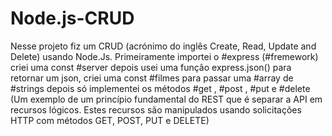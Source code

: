 # Node.js-CRUD
Nesse projeto fiz um CRUD (acrónimo do inglês Create, Read, Update and Delete) usando Node.Js. Primeiramente importei o #express (#fremework) criei uma const #server depois usei uma função express.json() para retornar um json, criei uma const #filmes para passar uma #array de #strings depois só implementei os métodos #get , #post , #put e #delete (Um exemplo de um princípio fundamental do REST que é separar a API em recursos lógicos. Estes recursos são manipulados usando solicitações HTTP com métodos GET, POST, PUT e DELETE)
